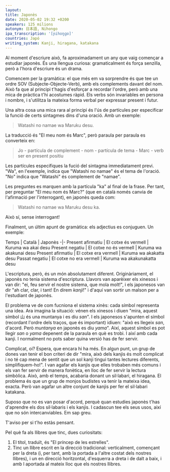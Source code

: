 ```yaml
---
layout:
title: Japonès
date: 2020-05-02 19:32 +0200
speakers: 125 milions
autonym: 日本語, Nihongo
ipa_transcription: '[ɲihoŋɡo]'
countries: Japó
writing_system: Kanji, hiragana, katakana
---
```


Al moment d'escriure això, fa aproximadament un any que vaig començar a estudiar japonès. És una llengua curiosa: gramaticalment és força senzilla, però a l'hora d'escriure és un drama.

Comencem per la gramàtica: el que més em va sorprendre és que tee un ordre SOV (Subjecte-Objecte-Verb), amb els complements davant del nom. Això fa que al principi t'hagis d'esforçar a recordar l'ordre, però amb una mica de pràctica t'hi acostumes ràpid. Els verbs són invariables en persona i nombre, i s'utilitza la mateixa forma verbal per expressar present i futur.

Una altra cosa una mica rara al principi és l'ús de partícules per especificar la funció de certs sintagmes dins d'una oració. Amb un exemple:

> Watashi no namae wa Maruku desu.

La traducció és "El meu nom és Marc", però paraula per paraula es converteix en:

> Jo - partícula de complement - nom - partícula de tema - Marc - verb ser en present positiu

Les partícules especifiques la fució del sintagma immediatament previ. "Wa", en l'exemple, indica que "Watashi no namae" és el tema de l'oració. "No" indica que "Watashi" és complement de "namae".

Les preguntes es marquen amb la partícula "ka" al final de la frase. Per tant, per preguntar "El meu nom és Marc?" (que en català només canvia de l'afirmació per l'interrogant), en japonès queda com:

> Watashi no namae wa Maruku desu ka.

Això sí, sense interrogant!

Finalment, un últim apunt de gramàtica: els adjectius es conjuguen. Un exemple:

Temps | Català | Japonès
-|-
Present afirmatiu | El cotxe és vermell | Kuruma wa akai desu
Present negatiu | El cotxe no és vermell | Kuruma wa akakunai desu
Present afirmatiu | El cotxe era vermell | Kuruma wa akakatta desu
Passat negatiu | El cotxe no era vermell | Kuruma wa akakunakatta desu

L'escriptura, però, és un món absolutament diferent. Originàriament, el japonès no tenia sistema d'escriptura. Llavors van aparèixer els xinesos i van dir: "ei, feu servir el nostre sistema, que mola molt!", i els japonesos van dir "ah clar, clar, i tant! En direm *kanji*!" i d'aquí van sortir un malson per a l'estudiant de japonès.

El problema ve de com fucniona el sistema xinès: cada símbol representa una idea. Ara imagina la situació: vénen els xinesos i diuen "mira, aquest símbol 山 és una muntanya i es diu *san*". I els japonesos s'apunten el símbol (recordant l'ordre dels traços, que és important) idiuen: "això es llegeix *san*, d'acord. Però *muntanya* en japonès es diu *yama*". Així, aquest símbol es pot llegir *san* o *yama* depenent de la paraula en què es trobi. I així amb cada kanji. I normalment no pots saber quina versió has de fer servir.

Complicat, oi? Espera, que encara hi ha més. En algun punt, un grup de dones van tenir el bon criteri de dir "mira, això dels kanjis és molt complicat i no té cap mena de sentit que un sol kanji tingui tantes lectures diferents, simplifiquem-ho!". I van agafar els kanjis que elles trobaben més comuns i els van fer servir de manera fonètica, en lloc de fer servir la lectura simbòlica. Això, amb el temps, acabaria donant un sil·labari, el hiragana. El problema és que un grup de monjos budistes va tenir la mateixa idea, exacta. Però van agafar un altre conjunt de kanjis per fer el sil·labari katakana.

Suposo que no es van posar d'acord, perquè quan estudies japonès t'has d'aprendre els dos sil·labaris i els kanjis. I cadascun tee els seus usos, així que no són intercanviables. Em sap greu.

T'aviso per si t'ho estàs pensant.

Pel què fa als llibres que tinc, dues curiositats:

1. El títol, traduït, és "El príncep de les estrelles".
1. Tinc un llibre escrit en la direcció tradicional: verticalment, començant per la dreta (i, per tant, amb la portada a l'altre costat dels nostres llibres), i un en direcció horitzontal, d'esquerra a dreta i de dalt a baix, i amb l aportada al mateix lloc que els nostres llibres.
